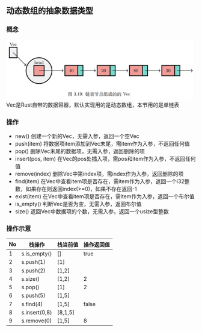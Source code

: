 ## 动态数组的抽象数据类型
### 概念
![Vec](../../../assets/vec.png)
Vec是Rust自带的数据容器，默认实现用的是动态数组，本节用的是单链表

### 操作
- new() 创建一个新的Vec，无需入参，返回一个空Vec
- push(item) 将数据项item添加到Vec末尾，需item作为入参，不返回任何值
- pop() 删除Vec末尾的数据项，无需入参，返回删除的项
- insert(pos, item) 在Vec的pos处插入项，需pos和item作为入参，不返回任何值
- remove(index) 删除Vec中第index项，需index作为入参，返回删除的项
- find(item) 在Vec中查看item项是否存在，需item作为入参，返回一个i32整数，如果存在则返回index(>=0)，如果不存在返回-1
- exist(item) 在Vec中查看item项是否存在，需item作为入参，返回一个布尔值
- is_empty() 判断Vec是否为空，无需入参，返回布尔值
- size() 返回Vec中数据项的个数，无需入参，返回一个usize型整数

### 操作示意
| No | 栈操作           | 栈当前值        | 操作返回值 |
|----|---------------|-------------|-------|
| 1  | s.is_empty()  | []          | true  |
| 2  | s.push(1)     | [1]         |       |
| 3  | s.push(2)     | [1,2]       |       |
| 4  | s.size()      | [1,2]       | 2     |
| 5  | s.pop()       | [1]         | 2     |
| 6  | s.push(5)     | [1,5]       |       |
| 7  | s.find(4)     | [1,5]       | false |
| 8  | s.insert(0,8) | [8,1,5]     |       |
| 9  | s.remove(0)   | [1,5]       | 8     |


